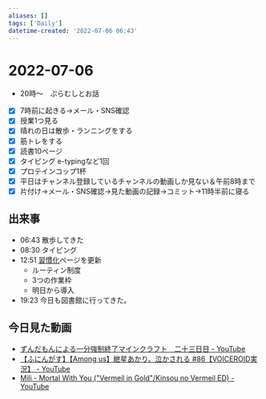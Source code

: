 ```yaml
---
aliases: []
tags: ['Daily']
datetime-created: '2022-07-06 06:43'
---
```


# 2022-07-06
- 20時～　ぷらむしとお話

- [x] 7時前に起きる→メール・SNS確認
- [x] 授業1つ見る
- [x] 晴れの日は散歩・ランニングをする
- [x] 筋トレをする
- [x] 読書10ページ
- [x] タイピング e-typingなど1回
- [x] プロテインコップ1杯
- [x] 平日はチャンネル登録しているチャンネルの動画しか見ない＆午前8時まで
- [x] 片付け→メール・SNS確認→見た動画の記録→コミット→11時半前に寝る
## 出来事
- 06:43 散歩してきた
- 08:30 タイピング
- 12:51 [習慣化](../../habit-forming.md)ページを更新
	- ルーティン制度
	- 3つの作業枠
	- 明日から導入
- 19:23 今日も図書館に行ってきた。
## 今日見た動画
- [ずんだもんによる一分強制終了マインクラフト　二十三日目 - YouTube](https://www.youtube.com/watch?v=YqWeWGM5qpY)
- [【ふにんがす】【Among us】紲星あかり、泣かされる #86【VOICEROID実況】 - YouTube](https://www.youtube.com/watch?v=tw5ps5oysMs)
- [Mili - Mortal With You ("Vermeil in Gold"/Kinsou no Vermeil ED) - YouTube](https://www.youtube.com/watch?v=bJieaH23524)